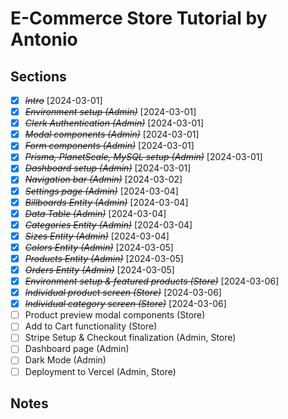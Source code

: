 # E-Commerce Store Tutorial by Antonio

## Sections

- [x] ~~_Intro_~~ [2024-03-01]
- [x] ~~_Environment setup (Admin)_~~ [2024-03-01]
- [x] ~~_Clerk Authentication (Admin)_~~ [2024-03-01]
- [x] ~~_Modal components (Admin)_~~ [2024-03-01]
- [x] ~~_Form components (Admin)_~~ [2024-03-01]
- [x] ~~_Prisma, PlanetScale, MySQL setup (Admin)_~~ [2024-03-01]
- [x] ~~_Dashboard setup (Admin)_~~ [2024-03-01]
- [x] ~~_Navigation bar (Admin)_~~ [2024-03-02]
- [x] ~~_Settings page (Admin)_~~ [2024-03-04]
- [x] ~~_Billboards Entity (Admin)_~~ [2024-03-04]
- [x] ~~_Data Table (Admin)_~~ [2024-03-04]
- [x] ~~_Categories Entity (Admin)_~~ [2024-03-04]
- [x] ~~_Sizes Entity (Admin)_~~ [2024-03-04]
- [x] ~~_Colors Entity (Admin)_~~ [2024-03-05]
- [x] ~~_Products Entity (Admin)_~~ [2024-03-05]
- [x] ~~_Orders Entity (Admin)_~~ [2024-03-05]
- [x] ~~_Environment setup & featured products (Store)_~~ [2024-03-06]
- [x] ~~_Individual product screen (Store)_~~ [2024-03-06]
- [x] ~~_Individual category screen (Store)_~~ [2024-03-06]
- [ ] Product preview modal components (Store)
- [ ] Add to Cart functionality (Store)
- [ ] Stripe Setup & Checkout finalization (Admin, Store)
- [ ] Dashboard page (Admin)
- [ ] Dark Mode (Admin)
- [ ] Deployment to Vercel (Admin, Store)

## Notes
